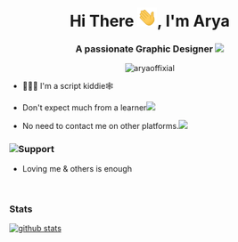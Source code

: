 <h1 align="center">Hi There <img src="https://raw.githubusercontent.com/Xi-PP/Xi-PP/main/wavehand.gif" width="35px">, I'm Arya</h1>
<h3 align="center">A passionate Graphic Designer <img src="https://media.giphy.com/media/WUlplcMpOCEmTGBtBW/giphy.gif" width="30"></h3>

<p align="center"> <img src="https://komarev.com/ghpvc/?username=aryaoffixial&label=Profile%20views&color=81cbe3&style=flat" alt="aryaoffixial" /> </p>


- 🧑🏻‍💻 I'm a script kiddie🕸️

- Don't expect much from a learner<img src="https://raw.githubusercontent.com/aryaoffixial/aryaoffixial/main/Sunglasses.gif" width="32">

- No need to contact me on other platforms.<img src="https://media.giphy.com/media/VgCDAzcKvsR6OM0uWg/giphy.gif" width="42">

<h3 align="left"><img src="https://i.giphy.com/media/CaT24z9oRrRJe/giphy.webp" width="38">Support</h3>

- Loving me & others is enough
<br>

<h3 align="left">Stats </h3>

[![github stats](https://github-readme-stats.vercel.app/api?username=aryaoffixial&show_icons=true&count_private=true)](https://github.com/aryaoffixial)




